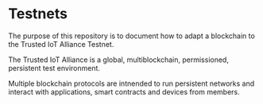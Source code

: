 # Testnets


The purpose of this repository is to document how to adapt a blockchain to the Trusted IoT Alliance Testnet.

The Trusted IoT Alliance is a global, multiblockchain, permissioned, persistent test environment.

Multiple blockchain protocols are intnended to run persistent networks and interact with applications, smart contracts and devices from members.
